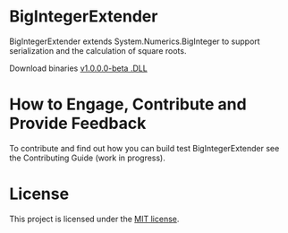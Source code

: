 BigIntegerExtender
==================

BigIntegerExtender extends System.Numerics.BigInteger to support serialization and the calculation of square roots.

Download binaries
[v1.0.0.0-beta .DLL](//github.com/Davide95/BigIntegerExtender/releases/download/v1.0.0.0-beta/BigIntegerExtender.dll)

How to Engage, Contribute and Provide Feedback
==================
To contribute and find out how you can build test BigIntegerExtender see the Contributing Guide (work in progress).

License
==================
This project is licensed under the [MIT license](LICENSE).
